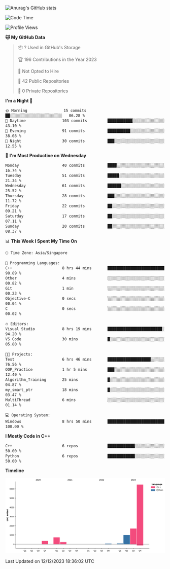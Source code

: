 ![Anurag's GitHub stats](https://github-readme-stats.vercel.app/api?username=OnePointFive99&show_icons=true&theme=transparent)

<!--START_SECTION:waka-->
![Code Time](http://img.shields.io/badge/Code%20Time-58%20hrs%2015%20mins-blue)

![Profile Views](http://img.shields.io/badge/Profile%20Views-8-blue)

**🐱 My GitHub Data** 

> 📦 ? Used in GitHub's Storage 
 > 
> 🏆 196 Contributions in the Year 2023
 > 
> 🚫 Not Opted to Hire
 > 
> 📜 42 Public Repositories 
 > 
> 🔑 0 Private Repositories 
 > 
**I'm a Night 🦉** 

```text
🌞 Morning                15 commits          ██░░░░░░░░░░░░░░░░░░░░░░░   06.28 % 
🌆 Daytime                103 commits         ███████████░░░░░░░░░░░░░░   43.10 % 
🌃 Evening                91 commits          ██████████░░░░░░░░░░░░░░░   38.08 % 
🌙 Night                  30 commits          ███░░░░░░░░░░░░░░░░░░░░░░   12.55 % 
```
📅 **I'm Most Productive on Wednesday** 

```text
Monday                   40 commits          ████░░░░░░░░░░░░░░░░░░░░░   16.74 % 
Tuesday                  51 commits          █████░░░░░░░░░░░░░░░░░░░░   21.34 % 
Wednesday                61 commits          ██████░░░░░░░░░░░░░░░░░░░   25.52 % 
Thursday                 28 commits          ███░░░░░░░░░░░░░░░░░░░░░░   11.72 % 
Friday                   22 commits          ██░░░░░░░░░░░░░░░░░░░░░░░   09.21 % 
Saturday                 17 commits          ██░░░░░░░░░░░░░░░░░░░░░░░   07.11 % 
Sunday                   20 commits          ██░░░░░░░░░░░░░░░░░░░░░░░   08.37 % 
```


📊 **This Week I Spent My Time On** 

```text
🕑︎ Time Zone: Asia/Singapore

💬 Programming Languages: 
C++                      8 hrs 44 mins       █████████████████████████   98.89 % 
Other                    4 mins              ░░░░░░░░░░░░░░░░░░░░░░░░░   00.82 % 
Git                      1 min               ░░░░░░░░░░░░░░░░░░░░░░░░░   00.23 % 
Objective-C              0 secs              ░░░░░░░░░░░░░░░░░░░░░░░░░   00.04 % 
C                        0 secs              ░░░░░░░░░░░░░░░░░░░░░░░░░   00.02 % 

🔥 Editors: 
Visual Studio            8 hrs 19 mins       ████████████████████████░   94.20 % 
VS Code                  30 mins             █░░░░░░░░░░░░░░░░░░░░░░░░   05.80 % 

🐱‍💻 Projects: 
Test                     6 hrs 46 mins       ███████████████████░░░░░░   76.56 % 
OOP_Practice             1 hr 5 mins         ███░░░░░░░░░░░░░░░░░░░░░░   12.40 % 
Algorithm_Training       25 mins             █░░░░░░░░░░░░░░░░░░░░░░░░   04.87 % 
my_smart_ptr             18 mins             █░░░░░░░░░░░░░░░░░░░░░░░░   03.47 % 
MultiThread              6 mins              ░░░░░░░░░░░░░░░░░░░░░░░░░   01.14 % 

💻 Operating System: 
Windows                  8 hrs 50 mins       █████████████████████████   100.00 % 
```

**I Mostly Code in C++** 

```text
C++                      6 repos             ████████████░░░░░░░░░░░░░   50.00 % 
Python                   6 repos             ████████████░░░░░░░░░░░░░   50.00 % 
```



**Timeline**

![Lines of Code chart](https://raw.githubusercontent.com/OnePointFive99/OnePointFive99/main/assets/bar_graph.png)


 Last Updated on 12/12/2023 18:36:02 UTC
<!--END_SECTION:waka-->

  
